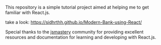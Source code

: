 This repository is a simple tutorial project aimed at helping me to get familiar with React.js. 

take a look: https://sidhrthh.github.io/Modern-Bank-using-React/

Special thanks to the [jsmastery](https://www.jsmastery.pro/)  community for providing excellent resources and documentation for learning and developing with React.js.



